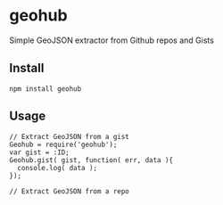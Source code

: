 geohub 
====

Simple GeoJSON extractor from Github repos and Gists

## Install

    npm install geohub

## Usage 

    // Extract GeoJSON from a gist 
    Geohub = require('geohub');
    var gist = :ID;
    Geohub.gist( gist, function( err, data ){
      console.log( data );
    });

    // Extract GeoJSON from a repo 
